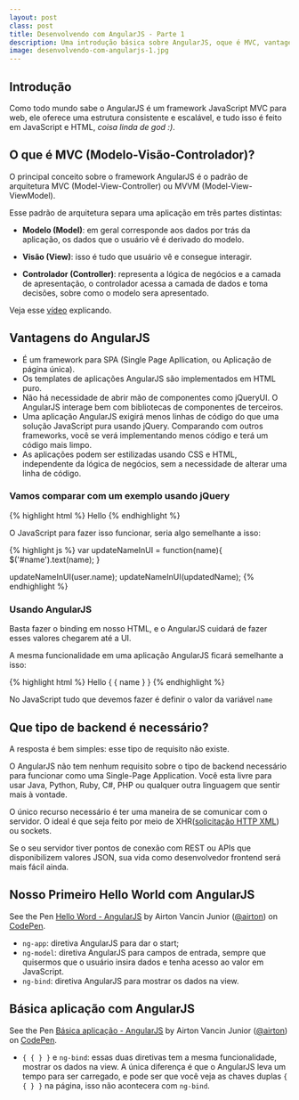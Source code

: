 ```yaml
---
layout: post
class: post
title: Desenvolvendo com AngularJS - Parte 1
description: Uma introdução básica sobre AngularJS, oque é MVC, vantagens, que tipo de backend é necessário, nosso primeiro 'Hello Word' e uma aplicação básica com AngularJS.
image: desenvolvendo-com-angularjs-1.jpg
---
```



## Introdução ##

Como todo mundo sabe o AngularJS é um framework JavaScript MVC para web, ele oferece uma estrutura consistente e escalável, e tudo isso é feito em JavaScript e HTML, *coisa linda de god :)*.


## O que é MVC (Modelo-Visão-Controlador)? ##

O principal conceito sobre o framework AngularJS é o padrão de arquitetura MVC (Model-View-Controller) ou MVVM (Model-View-ViewModel).

Esse padrão de arquitetura separa uma aplicação em três partes distintas:

- **Modelo (Model)**: em geral corresponde aos dados por trás da aplicação, os dados que o usuário vê é derivado do modelo.

- **Visão (View)**: isso é tudo que usuário vê e consegue interagir.

- **Controlador (Controller)**: representa a lógica de negócios e a camada de apresentação, o controlador acessa a camada de dados e toma decisões, sobre como o modelo sera apresentado.

Veja esse [vídeo](https://www.youtube.com/watch?v=q8ekGIkU2jE) explicando.

## Vantagens do AngularJS ##

- É um framework para SPA (Single Page Apllication, ou Aplicação de página única).
- Os templates de aplicações AngularJS são implementados em HTML puro.
- Não há necessidade de abrir mão de componentes como jQueryUI. O AngularJS interage bem com bibliotecas de componentes de terceiros.
- Uma aplicação AngularJS exigirá menos linhas de código do que uma solução JavaScript pura usando jQuery. Comparando com outros frameworks, você se verá implementando menos código e terá um código mais limpo.
- As aplicações podem ser estilizadas usando CSS e HTML, independente da lógica de negócios, sem a necessidade de alterar uma linha de código.


### Vamos comparar com um exemplo usando jQuery ###

{% highlight html %}
    Hello <span id="name"></span>
{% endhighlight %}

O JavaScript para fazer isso funcionar, seria algo semelhante a isso:

{% highlight js %}
var updateNameInUI = function(name){
    $('#name').text(name);
}

updateNameInUI(user.name);
updateNameInUI(updatedName);
{% endhighlight %}


### Usando AngularJS ###

Basta fazer o binding em nosso HTML, e o AngularJS cuidará de fazer esses valores chegarem até a UI.

A mesma funcionalidade em uma aplicação AngularJS ficará semelhante a isso:

{% highlight html %}
    Hello <span>{ { name } }</span>
{% endhighlight %}

No JavaScript tudo que devemos fazer é definir o valor da variável <code>name</code>


## Que tipo de backend é necessário? ##

A resposta é bem simples: esse tipo de requisito não existe.

O AngularJS não tem nenhum requisito sobre o tipo de backend necessário para funcionar como uma Single-Page Application. Você esta livre para usar Java, Python, Ruby, C#, PHP ou qualquer outra linguagem que sentir mais à vontade.

O único recurso necessário é ter uma maneira de se comunicar com o servidor. O ideal é que seja feito por meio de XHR([solicitação HTTP XML](https://developer.mozilla.org/pt-BR/docs/Web/API/XMLHttpRequest)) ou sockets.

Se o seu servidor tiver pontos de conexão com REST ou APIs que disponibilizem valores JSON, sua vida como desenvolvedor frontend será mais fácil ainda.

## Nosso Primeiro Hello World com AngularJS ##

<p data-height="266" data-theme-id="9559" data-slug-hash="QbvrmM" data-default-tab="result" data-user="airton" class='codepen'>See the Pen <a href='http://codepen.io/airton/pen/QbvrmM/'>Hello Word - AngularJS</a> by Airton Vancin Junior (<a href='http://codepen.io/airton'>@airton</a>) on <a href='http://codepen.io'>CodePen</a>.</p>

- <code>ng-app</code>: diretiva AngularJS para dar o start;
- <code>ng-model</code>: diretiva AngularJS para campos de entrada, sempre que quisermos que o usuário insira dados e tenha acesso ao valor em JavaScript.
- <code>ng-bind</code>: diretiva AngularJS para mostrar os dados na view.

## Básica aplicação com AngularJS ##

<p data-height="266" data-theme-id="9559" data-slug-hash="MwmGGV" data-default-tab="result" data-user="airton" class='codepen'>See the Pen <a href='http://codepen.io/airton/pen/MwmGGV/'>Básica aplicação - AngularJS</a> by Airton Vancin Junior (<a href='http://codepen.io/airton'>@airton</a>) on <a href='http://codepen.io'>CodePen</a>.</p>


- <code>{ { } }</code> e <code>ng-bind</code>: essas duas diretivas tem a mesma funcionalidade, mostrar os dados na view. A única diferença é que o AngularJS leva um tempo para ser carregado, e pode ser que você veja as chaves duplas <code>{ { } }</code> na página, isso não acontecera com <code>ng-bind</code>.

<script async src="//assets.codepen.io/assets/embed/ei.js"></script>







